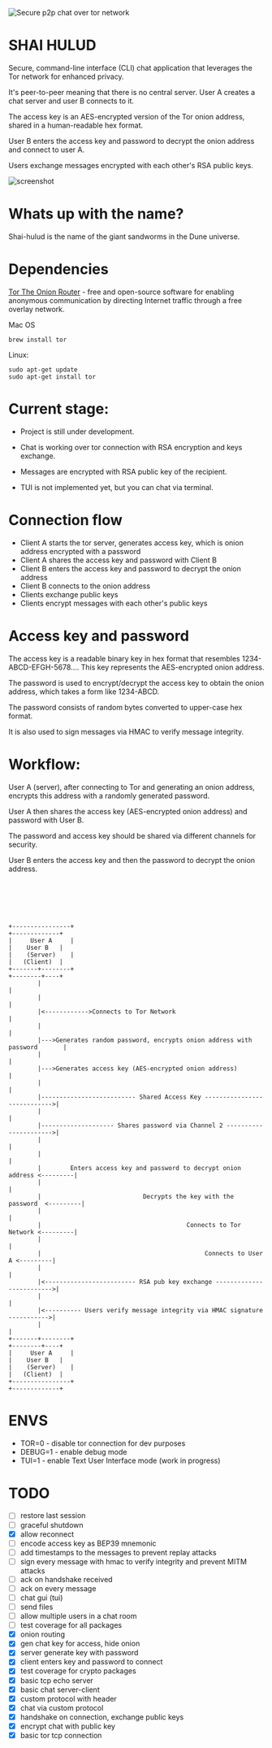 ![Secure p2p chat over tor network](assets/banner.jpg)


# SHAI HULUD
Secure, command-line interface (CLI) chat application that leverages the Tor network for enhanced privacy.

It's peer-to-peer meaning that there is no central server. User A creates a chat server and user B connects to it.

The access key is an AES-encrypted version of the Tor onion address, shared in a human-readable hex format.

User B enters the access key and password to decrypt the onion address and connect to user A.

Users exchange messages encrypted with each other's RSA public keys.

![screenshot](assets/screenshot.png)

# Whats up with the name?
Shai-hulud is the name of the giant sandworms in the Dune universe. 

# Dependencies
[Tor The Onion Router](https://www.torproject.org/download/) - free and open-source software for enabling anonymous communication by directing Internet traffic through a free overlay network.

Mac OS
```
brew install tor
```

Linux:
```
sudo apt-get update
sudo apt-get install tor
```


# Current stage: 
- Project is still under development.
- Chat is working over tor connection with RSA encryption and keys exchange.
- Messages are encrypted with RSA public key of the recipient.

- TUI is not implemented yet, but you can chat via terminal.

# Connection flow
- Client A starts the tor server, generates access key, which is onion address encrypted with a password
- Client A shares the access key and password with Client B
- Client B enters the access key and password to decrypt the onion address
- Client B connects to the onion address
- Clients exchange public keys
- Clients encrypt messages with each other's public keys


# Access key and password
The access key is a readable binary key in hex format
that resembles 1234-ABCD-EFGH-5678....
This key represents the AES-encrypted onion address.

The password is used to encrypt/decrypt the access key to obtain the onion address,
which takes a form like 1234-ABCD.

The password consists of random bytes converted to upper-case hex format.

It is also used to sign messages via HMAC to verify message integrity.

# Workflow:
User A (server), after connecting to Tor and generating an onion address, encrypts this address with a randomly generated password.

User A then shares the access key (AES-encrypted onion address) and password with User B.

The password and access key should be shared via different channels for security.

User B enters the access key and then the password to decrypt the onion address.
```





                                                                       
+----------------+                                                        +-------------+
|     User A     |                                                        |    User B   |
|    (Server)    |                                                        |   (Client)  |
+-------+--------+                                                        +--------+----+
        |                                                                          |
        |                                                                          |
        |<------------>Connects to Tor Network                                     |
        |                                                                          |
        |--->Generates random password, encrypts onion address with password       |
        |                                                                          |
        |--->Generates access key (AES-encrypted onion address)                    |
        |                                                                          |
        |-------------------------- Shared Access Key ---------------------------->|
        |                                                                          |
        |-------------------- Shares password via Channel 2 ---------------------->|
        |                                                                          |
        |                                                                          |
        |        Enters access key and password to decrypt onion address <---------|
        |                                                                          |
        |                            Decrypts the key with the password  <---------|
        |                                                                          |
        |                                        Connects to Tor Network <---------|
        |                                                                          |
        |                                             Connects to User A <---------|
        |                                                                          |
        |<------------------------- RSA pub key exchange ------------------------->|
        |                                                                          |
        |<---------- Users verify message integrity via HMAC signature ----------->|
        |                                                                          |
+-------+--------+                                                        +--------+----+
|     User A     |                                                        |    User B   |
|    (Server)    |                                                        |   (Client)  |
+----------------+                                                        +-------------+
```
# ENVS
- TOR=0 - disable tor connection for dev purposes
- DEBUG=1 - enable debug mode
- TUI=1 - enable Text User Interface mode (work in progress)


# TODO
- [ ] restore last session
- [ ] graceful shutdown
- [x] allow reconnect
- [ ] encode access key as BEP39 mnemonic
- [ ] add timestamps to the messages to prevent replay attacks
- [ ] sign every message with hmac to verify integrity and prevent MITM attacks
- [ ] ack on handshake received
- [ ] ack on every message
- [ ] chat gui (tui)
- [ ] send files
- [ ] allow multiple users in a chat room
- [ ] test coverage for all packages
- [x] onion routing
- [x] gen chat key for access, hide onion
- [x] server generate key with password
- [x] client enters key and password to connect
- [x] test coverage for crypto packages
- [x] basic tcp echo server
- [x] basic chat server-client
- [x] custom protocol with header
- [x] chat via custom protocol
- [x] handshake on connection, exchange public keys
- [x] encrypt chat with public key
- [x] basic tor tcp connection
